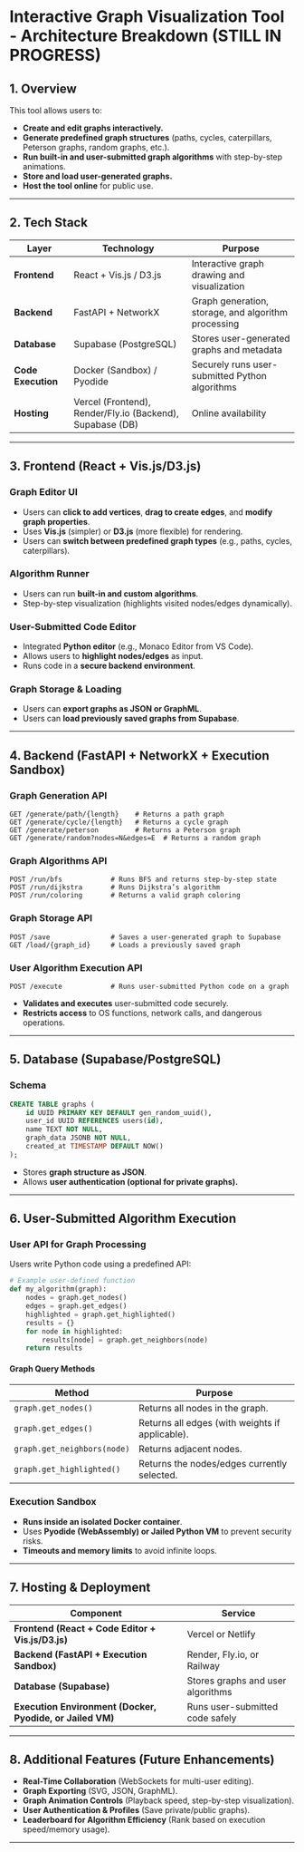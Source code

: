 # **Interactive Graph Visualization Tool - Architecture Breakdown (STILL IN PROGRESS)** 

## **1. Overview**
This tool allows users to:
- **Create and edit graphs interactively.**
- **Generate predefined graph structures** (paths, cycles, caterpillars, Peterson graphs, random graphs, etc.).
- **Run built-in and user-submitted graph algorithms** with step-by-step animations.
- **Store and load user-generated graphs.**
- **Host the tool online** for public use.

---

## **2. Tech Stack**

| Layer        | Technology        | Purpose |
|-------------|------------------|---------|
| **Frontend** | React + Vis.js / D3.js | Interactive graph drawing and visualization |
| **Backend** | FastAPI + NetworkX | Graph generation, storage, and algorithm processing |
| **Database** | Supabase (PostgreSQL) | Stores user-generated graphs and metadata |
| **Code Execution** | Docker (Sandbox) / Pyodide | Securely runs user-submitted Python algorithms |
| **Hosting** | Vercel (Frontend), Render/Fly.io (Backend), Supabase (DB) | Online availability |

---

## **3. Frontend (React + Vis.js/D3.js)**
### **Graph Editor UI**
- Users can **click to add vertices**, **drag to create edges**, and **modify graph properties**.
- Uses **Vis.js** (simpler) or **D3.js** (more flexible) for rendering.
- Users can **switch between predefined graph types** (e.g., paths, cycles, caterpillars).

### **Algorithm Runner**
- Users can run **built-in and custom algorithms**.
- Step-by-step visualization (highlights visited nodes/edges dynamically).

### **User-Submitted Code Editor**
- Integrated **Python editor** (e.g., Monaco Editor from VS Code).
- Allows users to **highlight nodes/edges** as input.
- Runs code in a **secure backend environment**.

### **Graph Storage & Loading**
- Users can **export graphs as JSON or GraphML**.
- Users can **load previously saved graphs from Supabase**.

---

## **4. Backend (FastAPI + NetworkX + Execution Sandbox)**
### **Graph Generation API**
```http
GET /generate/path/{length}    # Returns a path graph
GET /generate/cycle/{length}   # Returns a cycle graph
GET /generate/peterson         # Returns a Peterson graph
GET /generate/random?nodes=N&edges=E  # Returns a random graph
```

### **Graph Algorithms API**
```http
POST /run/bfs            # Runs BFS and returns step-by-step state
POST /run/dijkstra       # Runs Dijkstra’s algorithm
POST /run/coloring       # Returns a valid graph coloring
```

### **Graph Storage API**
```http
POST /save               # Saves a user-generated graph to Supabase
GET /load/{graph_id}     # Loads a previously saved graph
```

### **User Algorithm Execution API**
```http
POST /execute            # Runs user-submitted Python code on a graph
```
- **Validates and executes** user-submitted code securely.
- **Restricts access** to OS functions, network calls, and dangerous operations.

---

## **5. Database (Supabase/PostgreSQL)**
### **Schema**
```sql
CREATE TABLE graphs (
    id UUID PRIMARY KEY DEFAULT gen_random_uuid(),
    user_id UUID REFERENCES users(id),
    name TEXT NOT NULL,
    graph_data JSONB NOT NULL,
    created_at TIMESTAMP DEFAULT NOW()
);
```
- Stores **graph structure as JSON**.
- Allows **user authentication (optional for private graphs).**

---

## **6. User-Submitted Algorithm Execution**
### **User API for Graph Processing**
Users write Python code using a predefined API:
```python
# Example user-defined function
def my_algorithm(graph):
    nodes = graph.get_nodes()
    edges = graph.get_edges()
    highlighted = graph.get_highlighted()
    results = {}
    for node in highlighted:
        results[node] = graph.get_neighbors(node)
    return results
```
#### **Graph Query Methods**
| Method | Purpose |
|--------|---------|
| `graph.get_nodes()` | Returns all nodes in the graph. |
| `graph.get_edges()` | Returns all edges (with weights if applicable). |
| `graph.get_neighbors(node)` | Returns adjacent nodes. |
| `graph.get_highlighted()` | Returns the nodes/edges currently selected. |

### **Execution Sandbox**
- **Runs inside an isolated Docker container**.
- Uses **Pyodide (WebAssembly) or Jailed Python VM** to prevent security risks.
- **Timeouts and memory limits** to avoid infinite loops.

---

## **7. Hosting & Deployment**
| Component  | Service |
|------------|----------|
| **Frontend (React + Code Editor + Vis.js/D3.js)** | Vercel or Netlify |
| **Backend (FastAPI + Execution Sandbox)** | Render, Fly.io, or Railway |
| **Database (Supabase)** | Stores graphs and user algorithms |
| **Execution Environment (Docker, Pyodide, or Jailed VM)** | Runs user-submitted code safely |

---

## **8. Additional Features (Future Enhancements)**
- **Real-Time Collaboration** (WebSockets for multi-user editing).
- **Graph Exporting** (SVG, JSON, GraphML).
- **Graph Animation Controls** (Playback speed, step-by-step visualization).
- **User Authentication & Profiles** (Save private/public graphs).
- **Leaderboard for Algorithm Efficiency** (Rank based on execution speed/memory usage).

---

